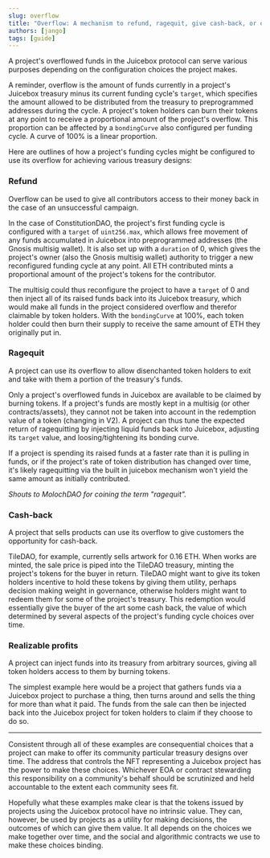 ```yaml
---
slug: overflow
title: "Overflow: A mechanism to refund, ragequit, give cash-back, or offer realizable profits."
authors: [jango]
tags: [guide]
---
```


A project's overflowed funds in the Juicebox protocol can serve various purposes depending on the configuration choices the project makes.

A reminder, overflow is the amount of funds currently in a project's Juicebox treasury minus its current funding cycle's `target`, which specifies the amount allowed to be distributed from the treasury to preprogrammed addresses during the cycle. A project's token holders can burn their tokens at any point to receive a proportional amount of the project's overflow. This proportion can be affected by a `bondingCurve` also configured per funding cycle. A curve of 100% is a linear proportion.

Here are outlines of how a project's funding cycles might be configured to use its overflow for achieving various treasury designs:

### Refund

Overflow can be used to give all contributors access to their money back in the case of an unsuccessful campaign.

In the case of ConstitutionDAO, the project's first funding cycle is configured with a `target` of `uint256.max`, which allows free movement of any funds accumulated in Juicebox into preprogrammed addresses (the Gnosis multisig wallet). It is also set up with a `duration` of 0, which gives the project's owner (also the Gnosis multisig wallet) authority to trigger a new reconfigured funding cycle at any point. All ETH contributed mints a proportional amount of the project's tokens for the contributor.

The multisig could thus reconfigure the project to have a `target` of 0 and then inject all of its raised funds back into its Juicebox treasury, which would make all funds in the project considered overflow and therefor claimable by token holders. With the `bondingCurve` at 100%, each token holder could then burn their supply to receive the same amount of ETH they originally put in.

### Ragequit

A project can use its overflow to allow disenchanted token holders to exit and take with them a portion of the treasury's funds.

Only a project's overflowed funds in Juicebox are available to be claimed by burning tokens. If a project's funds are mostly kept in a multisig (or other contracts/assets), they cannot not be taken into account in the redemption value of a token (changing in V2). A project can thus tune the expected return of ragequitting by injecting liquid funds back into Juicebox, adjusting its `target` value, and loosing/tightening its bonding curve.

If a project is spending its raised funds at a faster rate than it is pulling in funds, or if the project's rate of token distribution has changed over time, it's likely ragequitting via the built in juicebox mechanism won't yield the same amount as initially contributed.

_Shouts to MolochDAO for coining the term "ragequit"._

### Cash-back

A project that sells products can use its overflow to give customers the opportunity for cash-back.

TileDAO, for example, currently sells artwork for 0.16 ETH. When works are minted, the sale price is piped into the TileDAO treasury, minting the project's tokens for the buyer in return. TileDAO might want to give its token holders incentive to hold these tokens by giving them utility, perhaps decision making weight in governance, otherwise holders might want to redeem them for some of the project's treasury. This redemption would essentially give the buyer of the art some cash back, the value of which determined by several aspects of the project's funding cycle choices over time.

### Realizable profits

A project can inject funds into its treasury from arbitrary sources, giving all token holders access to them by burning tokens.

The simplest example here would be a project that gathers funds via a Juicebox project to purchase a thing, then turns around and sells the thing for more than what it paid. The funds from the sale can then be injected back into the Juicebox project for token holders to claim if they choose to do so.

---

Consistent through all of these examples are consequential choices that a project can make to offer its community particular treasury designs over time. The address that controls the NFT representing a Juicebox project has the power to make these choices. Whichever EOA or contract stewarding this responsibility on a community's behalf should be scrutinized and held accountable to the extent each community sees fit.

Hopefully what these examples make clear is that the tokens issued by projects using the Juicebox protocol have no intrinsic value. They can, however, be used by projects as a utility for making decisions, the outcomes of which can give them value. It all depends on the choices we make together over time, and the social and algorithmic contracts we use to make these choices binding.
